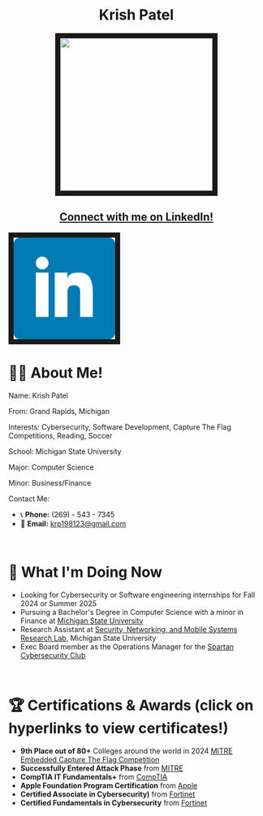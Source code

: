 <h1 align="center"> Krish Patel</h1>


<p align="center"> <img src="./Krish_Photo.jpg" width="300" height="300" border="10"/> </p>

<h2 align="center"> <a href="https://www.linkedin.com/in/krishna-patel-a83424202/"> Connect with me on LinkedIn! </a> </h2>



<a href="https://www.linkedin.com/in/krishna-patel-a83424202/">
<img src="./social-linkedin.png" alt="LinkedIn" loading="lazy" width="200" height="200" border="10" align="center">
</a>





# 🙋‍♂️ About Me!

Name:
Krish Patel

From: 
Grand Rapids, Michigan

Interests: 
Cybersecurity, Software Development, Capture The Flag Competitions, Reading, Soccer

School: 
Michigan State University

Major: 
Computer Science

Minor: 
Business/Finance

Contact Me:
- 📞 **Phone:** (269) - 543 - 7345 
- 📧 **Email:** [krp198123@gmail.com](mailto:krp198123@gmail.com)
  
<br>


# 🚀 What I'm Doing Now

- Looking for Cybersecurity or Software engineering internships for Fall 2024 or Summer 2025
- Pursuing a Bachelor's Degree in Computer Science with a minor in Finance at [Michigan State University](https://msu.edu/)
- Research Assistant at [Security, Networking, and Mobile Systems Research Lab](https://www.cse.msu.edu/~ghtu/research-projects.html), Michigan State University
- Exec Board member as the Operations Manager for the [Spartan Cybersecurity Club](https://spartancybersecurityclub.github.io/)

<br>

# 🏆 Certifications & Awards (click on hyperlinks to view certificates!)
- **9th Place out of 80+** Colleges around the world in 2024 [MITRE Embedded Capture The Flag Competition](https://mitre-engenuity.org/growing-impact/ectf-embedded-capture-the-flag/)
- **Successfully Entered Attack Phase** from [MITRE](https://credsverse.com/credentials/81e9662b-414a-4db3-8d92-e42056ef39b6)
- **CompTIA IT Fundamentals+** from [CompTIA](./CompTIA_IT_Fundamentals_ITF+.pdf) 
- **Apple Foundation Program Certification** from [Apple](./AppleCertification.pdf)
- **Certified Associate in Cybersecurity)** from [Fortinet](./Fortinet_Certified_Associate_in_Cybersecurity.pdf)
- **Certified Fundamentals in Cybersecurity** from [Fortinet](./Fortinet_Certified_Fundamentals_in_Cybersecurity.pdf)
       
